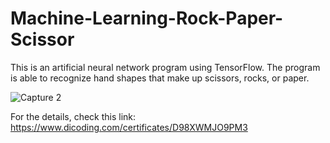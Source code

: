# Machine-Learning-Rock-Paper-Scissor
This is an artificial neural network program using TensorFlow. The program is able to recognize hand shapes that make up scissors, rocks, or paper.

![Capture 2](https://user-images.githubusercontent.com/55497456/91276178-5d5cad00-e7ab-11ea-9c2e-36c542492f0b.JPG)

For the details, check this link: https://www.dicoding.com/certificates/D98XWMJO9PM3
